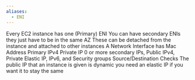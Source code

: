 ```yaml
---
aliases:
  - ENI
---
```

Every EC2 instance has one (Primary) ENI
You can have secondary ENIs they just have to be in the same AZ
	These can be detached from the instance and attached to other instances
A Network Interface has
	Mac Address
	Primary IPv4 Private IP
	0 or more secondary IPs, Public IPv4, Private Elastic IP, IPv6, and Security groups
	Source/Destination Checks
 The public IP that an instance is given is dynamic
	 you need an elastic IP if you want it to stay the same
